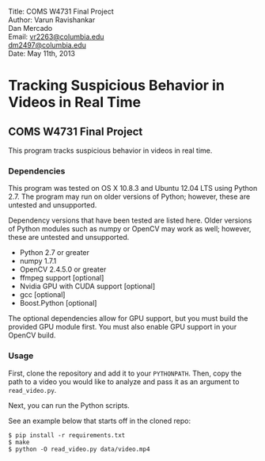 Title: COMS W4731 Final Project    
Author: Varun Ravishankar    
        Dan Mercado     
Email:  vr2263@columbia.edu    
       dm2497@columbia.edu   
Date: May 11th, 2013     

# Tracking Suspicious Behavior in Videos in Real Time
## COMS W4731 Final Project

This program tracks suspicious behavior in videos in real time.

### Dependencies

This program was tested on OS X 10.8.3 and Ubuntu 12.04 LTS using Python 2.7. The program may run on older versions of Python; however, these are untested and unsupported.

Dependency versions that have been tested are listed here. Older versions of Python modules such as numpy or OpenCV may work as well; however, these are untested and unsupported.

* Python 2.7 or greater
* numpy 1.7.1
* OpenCV 2.4.5.0 or greater
* ffmpeg support [optional]
* Nvidia GPU with CUDA support [optional]
* gcc [optional]
* Boost.Python [optional]

The optional dependencies allow for GPU support, but you must build the provided GPU module first. You must also enable GPU support in your OpenCV build.

### Usage

First, clone the repository and add it to your ```PYTHONPATH```. Then, copy the path to a video you would like to analyze and pass it as an argument to ```read_video.py```.

Next, you can run the Python scripts.

See an example below that starts off in the cloned repo:

```
$ pip install -r requirements.txt
$ make
$ python -O read_video.py data/video.mp4
```
